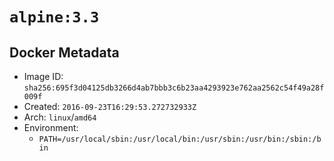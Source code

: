 # `alpine:3.3`

## Docker Metadata

- Image ID: `sha256:695f3d04125db3266d4ab7bbb3c6b23aa4293923e762aa2562c54f49a28f009f`
- Created: `2016-09-23T16:29:53.272732933Z`
- Arch: `linux`/`amd64`
- Environment:
  - `PATH=/usr/local/sbin:/usr/local/bin:/usr/sbin:/usr/bin:/sbin:/bin`
